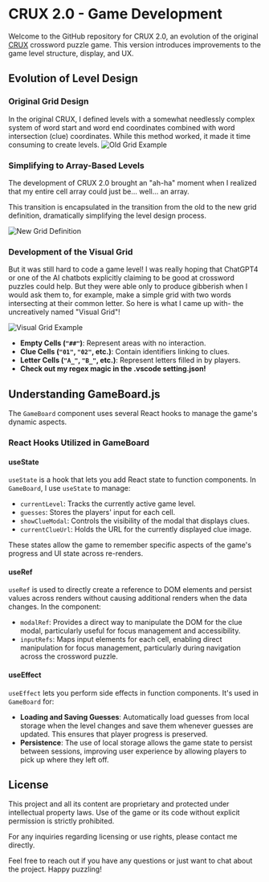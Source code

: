# CRUX 2.0 - Game Development

Welcome to the GitHub repository for CRUX 2.0, an evolution of the original [CRUX](https://mern-ing-the-midnight-oil.github.io/crux/) crossword puzzle game. This version introduces improvements to the game level structure, display, and UX.

## Evolution of Level Design

### Original Grid Design

In the original CRUX, I defined levels with a somewhat needlessly complex system of word start and word end coordinates combined with word intersection (clue) coordinates. While this method worked, it made it time consuming to create levels.
![Old Grid Example](public/images/readme%20images/oldGridDefinition.png "Example of Old Grid")

### Simplifying to Array-Based Levels

The development of CRUX 2.0 brought an "ah-ha" moment when I realized that my entire cell array could just be... well... an array.

This transition is encapsulated in the transition from the old to the new grid definition, dramatically simplifying the level design process.

![New Grid Definition](public/images/readme%20images/newGridDefinition.png "Illustration of the New Grid Definition")

### Development of the Visual Grid

But it was still hard to code a game level! I was really hoping that ChatGPT4 or one of the AI chatbots explicitly claiming to be good at crossword puzzles could help. But they were able only to produce gibberish when I would ask them to, for example, make a simple grid with two words intersecting at their common letter. So here is what I came up with- the uncreatively named "Visual Grid"!

![Visual Grid Example](public/images/readme%20images/visualGrid.png "Example of Visual Grid")

- **Empty Cells (`"##"`)**: Represent areas with no interaction.
- **Clue Cells (`"01"`, `"02"`, etc.)**: Contain identifiers linking to clues.
- **Letter Cells (`"A_"`, `"B_"`, etc.)**: Represent letters filled in by players.
- **Check out my regex magic in the .vscode setting.json!**

## Understanding GameBoard.js

The `GameBoard` component uses several React hooks to manage the game's dynamic aspects.

### React Hooks Utilized in GameBoard

#### useState

`useState` is a hook that lets you add React state to function components. In `GameBoard`, I use `useState` to manage:

- `currentLevel`: Tracks the currently active game level.
- `guesses`: Stores the players' input for each cell.
- `showClueModal`: Controls the visibility of the modal that displays clues.
- `currentClueUrl`: Holds the URL for the currently displayed clue image.

These states allow the game to remember specific aspects of the game's progress and UI state across re-renders.

#### useRef

`useRef` is used to directly create a reference to DOM elements and persist values across renders without causing additional renders when the data changes. In the component:

- `modalRef`: Provides a direct way to manipulate the DOM for the clue modal, particularly useful for focus management and accessibility.
- `inputRefs`: Maps input elements for each cell, enabling direct manipulation for focus management, particularly during navigation across the crossword puzzle.

#### useEffect

`useEffect` lets you perform side effects in function components. It's used in `GameBoard` for:

- **Loading and Saving Guesses**: Automatically load guesses from local storage when the level changes and save them whenever guesses are updated. This ensures that player progress is preserved.
- **Persistence**: The use of local storage allows the game state to persist between sessions, improving user experience by allowing players to pick up where they left off.

## License

This project and all its content are proprietary and protected under intellectual property laws. Use of the game or its code without explicit permission is strictly prohibited.

For any inquiries regarding licensing or use rights, please contact me directly.

Feel free to reach out if you have any questions or just want to chat about the project. Happy puzzling!
